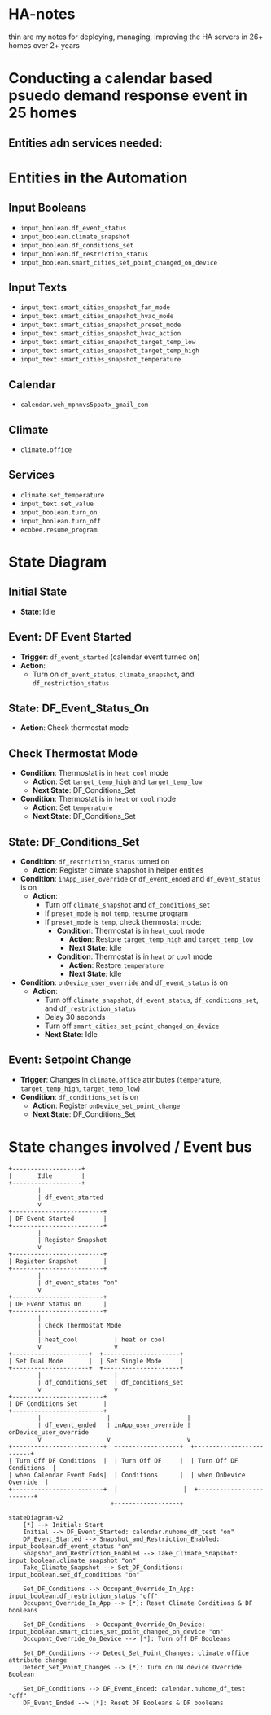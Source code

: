 # HA-notes
thin are my notes for deploying, managing, improving the HA servers in 26+ homes over 2+ years 


# Conducting a calendar based psuedo demand response event in 25 homes

## Entities adn services needed: 
# Entities in the Automation

## Input Booleans
- `input_boolean.df_event_status`
- `input_boolean.climate_snapshot`
- `input_boolean.df_conditions_set`
- `input_boolean.df_restriction_status`
- `input_boolean.smart_cities_set_point_changed_on_device`

## Input Texts
- `input_text.smart_cities_snapshot_fan_mode`
- `input_text.smart_cities_snapshot_hvac_mode`
- `input_text.smart_cities_snapshot_preset_mode`
- `input_text.smart_cities_snapshot_hvac_action`
- `input_text.smart_cities_snapshot_target_temp_low`
- `input_text.smart_cities_snapshot_target_temp_high`
- `input_text.smart_cities_snapshot_temperature`

## Calendar
- `calendar.weh_mpnnvs5ppatx_gmail_com`

## Climate
- `climate.office`

## Services
- `climate.set_temperature`
- `input_text.set_value`
- `input_boolean.turn_on`
- `input_boolean.turn_off`
- `ecobee.resume_program`

# State Diagram

## Initial State
- **State**: Idle

## Event: DF Event Started
- **Trigger**: `df_event_started` (calendar event turned on)
- **Action**: 
  - Turn on `df_event_status`, `climate_snapshot`, and `df_restriction_status`

## State: DF_Event_Status_On
- **Action**: Check thermostat mode

## Check Thermostat Mode
- **Condition**: Thermostat is in `heat_cool` mode
  - **Action**: Set `target_temp_high` and `target_temp_low`
  - **Next State**: DF_Conditions_Set
- **Condition**: Thermostat is in `heat` or `cool` mode
  - **Action**: Set `temperature`
  - **Next State**: DF_Conditions_Set

## State: DF_Conditions_Set
- **Condition**: `df_restriction_status` turned on
  - **Action**: Register climate snapshot in helper entities
- **Condition**: `inApp_user_override` or `df_event_ended` and `df_event_status` is on
  - **Action**: 
    - Turn off `climate_snapshot` and `df_conditions_set`
    - If `preset_mode` is not `temp`, resume program
    - If `preset_mode` is `temp`, check thermostat mode:
      - **Condition**: Thermostat is in `heat_cool` mode
        - **Action**: Restore `target_temp_high` and `target_temp_low`
        - **Next State**: Idle
      - **Condition**: Thermostat is in `heat` or `cool` mode
        - **Action**: Restore `temperature`
        - **Next State**: Idle
- **Condition**: `onDevice_user_override` and `df_event_status` is on
  - **Action**: 
    - Turn off `climate_snapshot`, `df_event_status`, `df_conditions_set`, and `df_restriction_status`
    - Delay 30 seconds
    - Turn off `smart_cities_set_point_changed_on_device`
    - **Next State**: Idle

## Event: Setpoint Change
- **Trigger**: Changes in `climate.office` attributes (`temperature`, `target_temp_high`, `target_temp_low`)
- **Condition**: `df_conditions_set` is on
  - **Action**: Register `onDevice_set_point_change`
  - **Next State**: DF_Conditions_Set


# State changes involved / Event bus
```
+-------------------+
|       Idle        |
+-------------------+
        |
        | df_event_started
        v
+-------------------------+
| DF Event Started        |
+-------------------------+
        |
        | Register Snapshot
        v
+-------------------------+
| Register Snapshot       |
+-------------------------+
        |
        | df_event_status "on"
        v
+-------------------------+
| DF Event Status On      |
+-------------------------+
        |
        | Check Thermostat Mode
        |
        | heat_cool          | heat or cool
        v                    v
+---------------------+  +---------------------+
| Set Dual Mode       |  | Set Single Mode     |
+---------------------+  +---------------------+
        |                    |
        | df_conditions_set  | df_conditions_set
        v                    v
+-------------------------+
| DF Conditions Set       |
+-------------------------+
        |                  |                     |
        | df_event_ended   | inApp_user_override | onDevice_user_override
        v                  v                     v
+-------------------------+  +-----------------+  +-------------------------+
| Turn Off DF Conditions  |  | Turn Off DF     |  | Turn Off DF Conditions  |
| when Calendar Event Ends|  | Conditions      |  | when OnDevice Override  |
+-------------------------+  |                  |  +-------------------------+
                            +------------------+                             
```


```mermaid
stateDiagram-v2
    [*] --> Initial: Start
    Initial --> DF_Event_Started: calendar.nuhome_df_test "on"
    DF_Event_Started --> Snapshot_and_Restriction_Enabled: input_boolean.df_event_status "on"
    Snapshot_and_Restriction_Enabled --> Take_Climate_Snapshot: input_boolean.climate_snapshot "on"
    Take_Climate_Snapshot --> Set_DF_Conditions: input_boolean.set_df_conditions "on"
    
    Set_DF_Conditions --> Occupant_Override_In_App: input_boolean.df_restriction_status "off"
    Occupant_Override_In_App --> [*]: Reset Climate Conditions & DF booleans
    
    Set_DF_Conditions --> Occupant_Override_On_Device: input_boolean.smart_cities_set_point_changed_on_device "on"
    Occupant_Override_On_Device --> [*]: Turn off DF Booleans
    
    Set_DF_Conditions --> Detect_Set_Point_Changes: climate.office attribute change
    Detect_Set_Point_Changes --> [*]: Turn on ON device Override Boolean
    
    Set_DF_Conditions --> DF_Event_Ended: calendar.nuhome_df_test "off"
    DF_Event_Ended --> [*]: Reset DF Booleans & DF booleans
```
